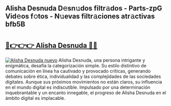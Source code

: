 ## Alisha Desnuda D𝚎sn𝚞dos filtr𝚊dos - Parts-zpG Vid𝚎os f𝚘tos - N𝚞evas filtr𝚊ciones atr𝚊ctivas bfb5B

# <h2><a href="http://mb2k6m.tromn.icu/?c=Alisha+Desnuda">🔗👉👉👉 Alisha Desnuda 🔗🔗</a></h2>

[![Alisha Desnuda nuevo](https://i.imgur.com/pEAQMta.gif)](http://mb2k6m.tromn.icu/?c=Alisha+Desnuda)
Alisha Desnuda, una persona intrigante y enigmática, desafía la categorización simple. Su estilo distintivo de comunicación en línea ha cautivado y provocado críticas, generando debates sobre ética, individualidad y las complejidades de las sociedades digitales. Aunque sus próximos movimientos no están claros, su influencia en el mundo digital es indiscutible. Impulsado por una determinación inquebrantable y un encanto innegable, el progreso de Alisha Desnuda en el ámbito digital es implacable.
